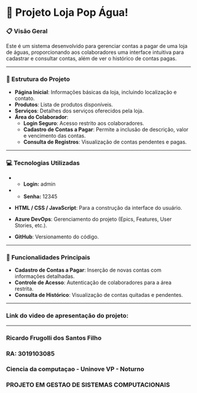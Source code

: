 # 🏪 Projeto Loja Pop Água!

### 📋 Visão Geral
Este é um sistema desenvolvido para gerenciar contas a pagar de uma loja de águas, proporcionando aos colaboradores uma interface intuitiva para cadastrar e consultar contas, além de ver o histórico de contas pagas.

---

### 📂 Estrutura do Projeto
- **Página Inicial**: Informações básicas da loja, incluindo localização e contato.
- **Produtos**: Lista de produtos disponíveis.
- **Serviços**: Detalhes dos serviços oferecidos pela loja.
- **Área do Colaborador**:
  - **Login Seguro**: Acesso restrito aos colaboradores.
  - **Cadastro de Contas a Pagar**: Permite a inclusão de descrição, valor e vencimento das contas.
  - **Consulta de Registros**: Visualização de contas pendentes e pagas.

---

### 💻 Tecnologias Utilizadas

- - **Login:** admin
- - **Senha:** 12345

- **HTML / CSS / JavaScript**: Para a construção da interface do usuário.
- **Azure DevOps**: Gerenciamento do projeto (Epics, Features, User Stories, etc.).
- **GitHub**: Versionamento do código.

---

### 🚀 Funcionalidades Principais
- **Cadastro de Contas a Pagar**: Inserção de novas contas com informações detalhadas.
- **Controle de Acesso**: Autenticação de colaboradores para a área restrita.
- **Consulta de Histórico**: Visualização de contas quitadas e pendentes.


---

### Link do video de apresentação do projeto: 

---

### Ricardo Frugolli dos Santos Filho
### RA: 3019103085
### Ciencia da computaçao - Uninove VP - Noturno
### PROJETO EM GESTAO DE SISTEMAS COMPUTACIONAIS
